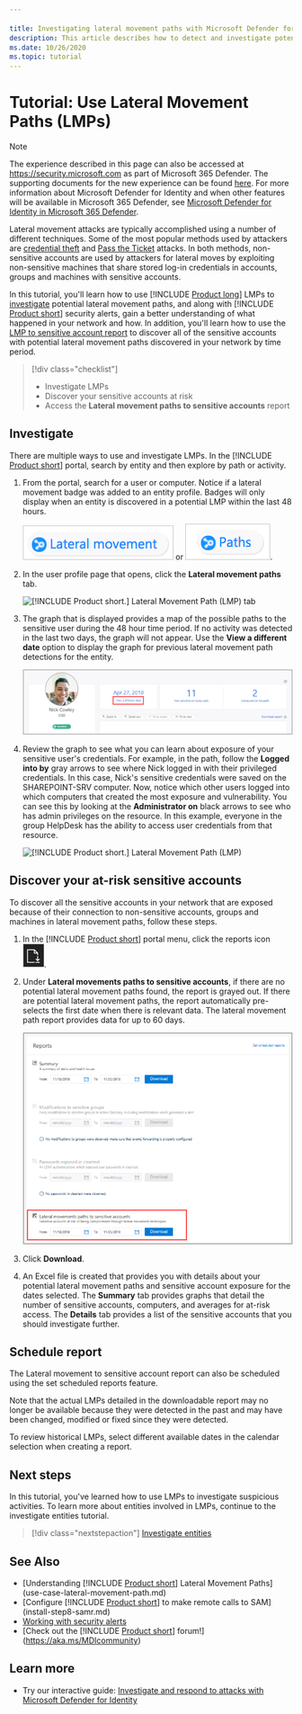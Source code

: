 ```yaml
---

title: Investigating lateral movement paths with Microsoft Defender for Identity
description: This article describes how to detect and investigate potential lateral movement path attacks with Microsoft Defender for Identity.
ms.date: 10/26/2020
ms.topic: tutorial
---
```


# Tutorial: Use Lateral Movement Paths (LMPs)

> [!NOTE]
> The experience described in this page can also be accessed at <https://security.microsoft.com> as part of Microsoft 365 Defender. The supporting documents for the new experience can be found [here](/microsoft-365/security/defender/investigate-users#view-lateral-movement-paths). For more information about Microsoft Defender for Identity and when other features will be available in Microsoft 365 Defender, see [Microsoft Defender for Identity in Microsoft 365 Defender](defender-for-identity-in-microsoft-365-defender.md).

Lateral movement attacks are typically accomplished using a number of different techniques. Some of the most popular methods used by attackers are [credential theft](suspicious-activity-guide.md#) and [Pass the Ticket](suspicious-activity-guide.md) attacks. In both methods, non-sensitive accounts are used by attackers for lateral moves by exploiting non-sensitive machines that share stored log-in credentials in accounts, groups and machines with sensitive accounts.

In this tutorial, you'll learn how to use [!INCLUDE [Product long](includes/product-long.md)] LMPs to [investigate](#investigate) potential lateral movement paths, and along with [!INCLUDE [Product short](includes/product-short.md)] security alerts, gain a better understanding of what happened in your network and how. In addition, you'll learn how to use the [LMP to sensitive account report](#discover-your-at-risk-sensitive-accounts) to discover all of the sensitive accounts with potential lateral movement paths discovered in your network by time period.

> [!div class="checklist"]
>
> - Investigate LMPs
> - Discover your sensitive accounts at risk
> - Access the **Lateral movement paths to sensitive accounts** report

## Investigate

There are multiple ways to use and investigate LMPs. In the [!INCLUDE [Product short](includes/product-short.md)] portal, search by entity and then explore by path or activity.

1. From the portal, search for a user or computer. Notice if a lateral movement badge was added to an entity profile. Badges will only display when an entity is discovered in a potential LMP within the last 48 hours.

    ![lateral icon.](media/lateral-movement-icon.png) or ![path icon](media/paths-icon.png).

1. In the user profile page that opens, click the **Lateral movement paths** tab.

    ![[!INCLUDE [Product short.](includes/product-short.md)] Lateral Movement Path (LMP) tab](media/lateral-movement-path-tab.png)

1. The graph that is displayed provides a map of the possible paths to the sensitive user during the 48 hour time period. If no activity was detected in the last two days, the graph will not appear. Use the **View a different date** option to display the graph for previous lateral movement path detections for the entity.

    ![LMP view a different date.](media/view-different-date.png)

1. Review the graph to see what you can learn about exposure of your sensitive user's credentials. For example, in the path, follow the **Logged into by** gray arrows to see where Nick logged in with their privileged credentials. In this case, Nick's sensitive credentials were saved on the SHAREPOINT-SRV computer. Now, notice which other users logged into which computers that created the most exposure and vulnerability. You can see this by looking at the **Administrator on** black arrows to see who has admin privileges on the resource. In this example, everyone in the group HelpDesk has the ability to access user credentials from that resource.

    ![[!INCLUDE [Product short.](includes/product-short.md)] Lateral Movement Path (LMP)](media/lmp.png)

## Discover your at-risk sensitive accounts

To discover all the sensitive accounts in your network that are exposed because of their connection to non-sensitive accounts, groups and machines in lateral movement paths, follow these steps.

1. In the [!INCLUDE [Product short](includes/product-short.md)] portal menu, click the reports icon ![reports icon.](media/report-icon.png).

1. Under **Lateral movements paths to sensitive accounts**, if there are no potential lateral movement paths found, the report is grayed out. If there are potential lateral movement paths, the report automatically pre-selects the first date when there is relevant data. The lateral movement path report provides data for up to 60 days.

    ![Screenshot showing report date selection.](media/reports.png)

1. Click **Download**.

1. An Excel file is created that provides you with details about your potential lateral movement paths and sensitive account exposure for the dates selected. The **Summary** tab provides graphs that detail the number of sensitive accounts, computers, and averages for at-risk access. The **Details** tab provides a list of the sensitive accounts that you should investigate further.

## Schedule report

The Lateral movement to sensitive account report can also be scheduled using the set scheduled reports feature.

Note that the actual LMPs detailed in the downloadable report may no longer be available because they were detected in the past and may have been changed, modified or fixed since they were detected.

To review historical LMPs, select different available dates in the calendar selection when creating a report.

## Next steps

In this tutorial, you've learned how to use LMPs to investigate suspicious activities. To learn more about entities involved in LMPs, continue to the investigate entities tutorial.

> [!div class="nextstepaction"]
> [Investigate entities](investigate-entity.md)

## See Also

- [Understanding [!INCLUDE [Product short](includes/product-short.md)] Lateral Movement Paths](use-case-lateral-movement-path.md)
- [Configure [!INCLUDE [Product short](includes/product-short.md)] to make remote calls to SAM](install-step8-samr.md)
- [Working with security alerts](working-with-suspicious-activities.md)
- [Check out the [!INCLUDE [Product short](includes/product-short.md)] forum!](<https://aka.ms/MDIcommunity>)

## Learn more

- Try our interactive guide: [Investigate and respond to attacks with Microsoft Defender for Identity](https://mslearn.cloudguides.com/guides/Investigate%20and%20respond%20to%20attacks%20with%20Microsoft%20Defender%20for%20Identity)
